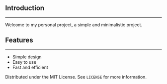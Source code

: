 ## Introduction
------------

Welcome to my personal project, a simple and minimalistic project.

## Features
------------

* Simple design
* Easy to use
* Fast and efficient

Distributed under the MIT License. See `LICENSE` for more information.
